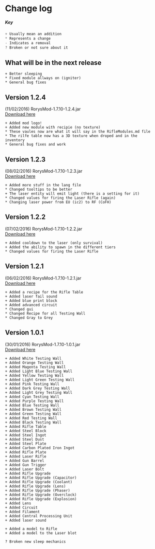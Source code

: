# Change log
##### Key
```java
+ Usually mean an addition
* Represents a change
- Indicates a removal 
? Broken or not sure about it
```
## What will be in the next release
```
+ Better sleeping
* Fixed module allways on (igniter)
* General bug fixes
```
## Version 1.2.4
(11/02/2016) RorysMod-1.7.10-1.2.4.jar<br>
[Download here](https://github.com/GOGO98901/RorysMod/releases/tag/1.2.4)
```
+ Added mod logo!
+ Added new module with recipie (no texture)
* These vaules now are what it will say in the RifleModules.md file
* The rilfe table now has a 3D texture when droped and in the inventory
* General bug fixes and work
```
## Version 1.2.3
(08/02/2016) RorysMod-1.7.10-1.2.3.jar<br>
[Download here](https://github.com/GOGO98901/RorysMod/releases/tag/1.2.3)
```
+ Added more stuff in the lang file
* Changed tooltips to be better
+ The laser entity will emit light (there is a setting for it)
* Changed values for firing the Laser Rifle (again)
* Changing laser power from EU (ic2) to RF (CoFH)
```
## Version 1.2.2
(07/02/2016) RorysMod-1.7.10-1.2.2.jar<br>
[Download here](https://github.com/GOGO98901/RorysMod/releases/tag/1.2.2)
```
+ Added cooldown to the laser (only survival)
+ Added the ability to spawn in the different tiers
* Changed values for firing the Laser Rifle
```

## Version 1.2.1
(06/02/2016) RorysMod-1.7.10-1.2.1.jar<br>
[Download here](https://github.com/GOGO98901/RorysMod/releases/tag/1.2.1)
```
+ Added a recipe for the Rifle Table
+ Added laser fail sound
+ Added blue print block
+ Added advanced circuit
* Changed gui
* Changed Recipe for all Testing Wall
* Changed Gray to Grey
```

## Version 1.0.1
(30/01/2016) RorysMod-1.7.10-1.0.1.jar<br>
[Download here](https://github.com/GOGO98901/RorysMod/releases/tag/1.0.1)
```
+ Added White Testing Wall
+ Added Orange Testing Wall
+ Added Magenta Testing Wall
+ Added Light Blue Testing Wall
+ Added Yellow Testing Wall
+ Added Light Green Testing Wall
+ Added Pink Testing Wall
+ Added Dark Grey Testing Wall
+ Added Light Grey Testing Wall
+ Added Cyan Testing Wall
+ Added Purple Testing Wall
+ Added Blue Testing Wall
+ Added Brown Testing Wall
+ Added Green Testing Wall
+ Added Red Testing Wall
+ Added Black Testing Wall
+ Added Rifle Table
+ Added Steel Block
+ Added Steel Ingot
+ Added Steel Dust
+ Added Steel Plate
+ Added Carbon Plated Iron Ingot
+ Added Rifle Plate
+ Added Laser Rifle
+ Added Gun Barrel
+ Added Gun Trigger
+ Added Laser Bolt
+ Added Rifle Upgrade
+ Added Rifle Upgrade (Capacitor)
+ Added Rifle Upgrade (Coolant)
+ Added Rifle Upgrade (Lens)
+ Added Rifle Upgrade (Phaser)
+ Added Rifle Upgrade (Overclock)
+ Added Rifle Upgrade (Explosion)
+ Added Lens
+ Added Circuit
+ Added Filament
+ Added Central Processing Unit
+ Added laser sound

+ Added a model to Rifle
+ Added a model to the Laser blot

? Broken new sleep mechanics
```

